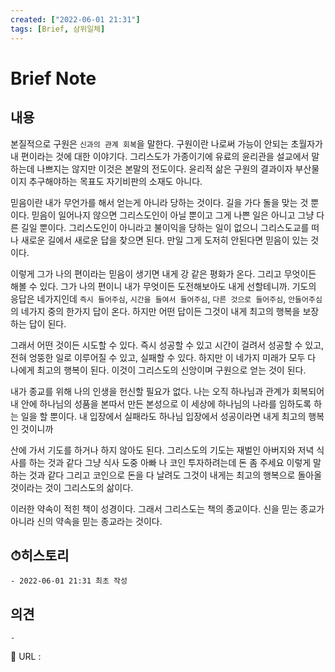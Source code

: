 ```yaml
---
created: ["2022-06-01 21:31"]
tags: [Brief, 삼위일체]
---
```


# Brief Note
## 내용
본질적으로 구원은 `신과의 관계 회복`을 말한다.
구원이란 나로써 가능이 안되는 초월자가 내 편이라는 것에 대한 이야기다. 그리스도가 가종이기에 유료의 윤리관을 설교에서 말하는데 나쁘지는 않지만 이것은 본말의 전도이다.
윤리적 삶은 구원의 결과이자 부산물이지 추구해야하는 목표도 자기비판의 소재도 아니다.

믿음이란 내가 무언가를 해서 얻는게 아니라 당하는 것이다. 길을 가다 돌을 맞는 것 뿐이다.
믿음이 일어나지 않으면 그리스도인이 아닐 뿐이고 그게 나쁜 일은 아니고 그냥 다른 길일 뿐이다.
그리스도인이 아니라고 불이익을 당하는 일이 없으니 그리스도교를 떠나 새로운 길에서 새로운 답을 찾으면 된다. 만일 그게 도저히 안된다면 믿음이 있는 것이다.

이렇게 그가 나의 편이라는 믿음이 생기면 내게 강 같은 평화가 온다. 그리고 무엇이든 해볼 수 있다. 
그가 나의 편이니 내가 무엇이든 도전해보아도 내게 선할테니까.
기도의 응답은 네가지인데 `즉시 들어주심`, `시간을 들여서 들어주심`, `다른 것으로 들어주심`, `안들어주심`의 네가지 중의 한가지 답이 온다. 하지만 어떤 답이든 그것이 내게 최고의 행복을 보장하는 답이 된다.

그래서 어떤 것이든 시도할 수 있다. 즉시 성공할 수 있고 시간이 걸려서 성공할 수 있고, 전혀 엉뚱한 일로 이루어질 수 있고, 실패할 수 있다. 하지만 이 네가지 미래가 모두 다 나에게 최고의 행복이 된다. 이것이 그리스도의 신앙이며 구원으로 얻는 것이 된다.

내가 종교를 위해 나의 인생을 헌신할 필요가 없다. 나는 오직 하나님과 관계가 회복되어 내 안에 하나님의 성품을 본따서 만든 본성으로 이 세상에 하나님의 나라를 임하도록 하는 일을 할 뿐이다.
내 입장에서 실패라도 하나님 입장에서 성공이라면 내게 최고의 행복인 것이니까

산에 가서 기도를 하거나 하지 않아도 된다.
그리스도의 기도는 재벌인 아버지와 저녁 식사를 하는 것과 같다
그냥 식사 도중 아빠 나 코인 투자하려는데 돈 좀 주세요 이렇게 말하는 것과 같다
그리고 코인으로 돈을 다 날려도 그것이 내게는 최고의 행복으로 돌아올 것이라는 것이 그리스도의 삶이다.

이러한 약속이 적힌 책이 성경이다. 그래서 그리스도는 책의 종교이다.
신을 믿는 종교가 아니라 신의 약속을 믿는 종교라는 것이다.

## ⏱히스토리
	- 2022-06-01 21:31 최초 작성

## 의견
	-


📙 URL :